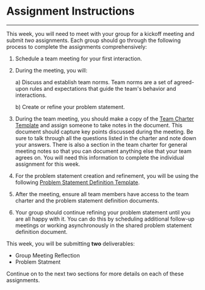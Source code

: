 # Assignment Instructions

---

This week, you will need to meet with your group for a kickoff meeting and submit *two* assignments. Each group should go through the following process to complete the assignments comprehensively:

1. Schedule a team meeting for your first interaction.

2. During the meeting, you will:

   a) Discuss and establish team norms. Team norms are a set of agreed-upon rules and expectations that guide the team's behavior and interactions.

   b) Create or refine your problem statement. 

3. During the team meeting, you should make a copy of the [Team Charter Template](https://docs.google.com/document/d/1wszG-uqw6S07W5fV4hWJaZ22rTn0dAnBpAq9QZxsCYk/template/preview) and assign someone to take notes in the document. This document should capture key points discussed during the meeting. Be sure to talk through all the questions listed in the charter and note down your answers. There is also a section in the team charter for general meeting notes so that you can document anything else that your team agrees on. You will need this information to complete the individual assignment for this week.

4. For the problem statement creation and refinement, you will be using the following [Problem Statement Definition Template](https://docs.google.com/document/d/1Ux-sk11z_A2iwHVu-xNh9nUjHjThxLBKNvJGT0Agba0/template/preview).

5. After the meeting, ensure all team members have access to the team charter and the problem statement definition documents.

6. Your group should continue refining your problem statement until you are all happy with it. You can do this by scheduling additional follow-up meetings or working asynchronously in the shared problem statement definition document. 

This week, you will be submitting **two** deliverables:
- Group Meeting Reflection
- Problem Statment

Continue on to the next two sections for more details on each of these assignments.
